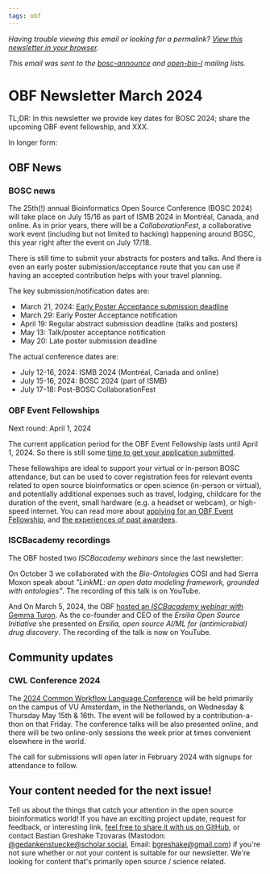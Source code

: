 ```yaml
---
tags: obf
---
```


_Having trouble viewing this email or looking for a permalink? [View this newsletter in your browser](https://github.com/OBF/newsletter/blob/master/newsletters/2024-03.md)._

_This email was sent to the [bosc-announce](https://groups.google.com/g/bosc-announce) and [open-bio-l](http://mailman.open-bio.org/mailman/listinfo/open-bio-l/) mailing lists._

# OBF Newsletter March 2024

TL;DR: In this newsletter we provide key dates for BOSC 2024; share the upcoming OBF event fellowship, and XXX.

In longer form: 

## OBF News

### BOSC news

The 25th(!) annual Bioinformatics Open Source Conference (BOSC 2024) will take place on July 15/16 as part of ISMB 2024 in Montréal, Canada, and online. As in prior years, there will be a _CollaborationFest_, a collaborative work event (including but not limited to hacking) happening around BOSC, this year right after the event on July 17/18.

There is still time to submit your abstracts for posters and talks. And there is even an early poster submission/acceptance route that you can use if having an accepted contribution helps with your travel planning. 

The key submission/notification dates are: 

* March 21, 2024: [Early Poster Acceptance submission deadline](https://www.open-bio.org/2023/03/09/bosc-early-poster-acceptance/)
* March 29: Early Poster Acceptance notification
* April 19: Regular abstract submission deadline (talks and posters)
* May 13: Talk/poster acceptance notification
* May 20: Late poster submission deadline

The actual conference dates are:

* July 12-16, 2024: ISMB 2024 (Montréal, Canada and online)
* July 15-16, 2024: BOSC 2024 (part of ISMB)
* July 17-18: Post-BOSC CollaborationFest


### OBF Event Fellowships

Next round: April 1, 2024

The current application period for the OBF Event Fellowship lasts until April 1, 2024. So there is still some [time to get your application submitted](https://docs.google.com/forms/d/e/1FAIpQLScMayX_XwTLxc8MiYgQOHIILJNjxF0gL75TUsbaO17h5UuUeA/viewform).

These fellowships are ideal to support your virtual or in-person BOSC attendance, but can be used to cover registration fees for relevant events related to open source bioinformatics or open science (in-person or virtual), and potentially additional expenses such as travel, lodging, childcare for the duration of the event, small hardware (e.g. a headset or webcam), or high-speed internet. You can read more about [applying for an OBF Event Fellowship](https://www.open-bio.org/event-awards/#fellowships-applications), and [the experiences of past awardees](https://www.open-bio.org/category/travel-fellowship/event-fellowship/).

### ISCBacademy recordings

The OBF hosted two _ISCBacademy webinars_ since the last newsletter: 

On October 3 we collaborated with the _Bio-Ontologies_ COSI and had Sierra Moxon speak about _"LinkML: an open data modeling framework, grounded with ontologies"_. The recording of this talk is on YouTube. 

And On March 5, 2024, the OBF [hosted an _ISCBacademy webinar_ with Gemma Turon](https://www.open-bio.org/2024/02/08/iscbacademy-gemma-turon/). As the co-founder and CEO of the _Ersilia Open Source Initiative_ she presented on _Ersilia, open source AI/ML for (antimicrobial) drug discovery_. The recording of the talk is now on YouTube.


## Community updates

### CWL Conference 2024

The [2024 Common Workflow Language Conference](https://www.commonwl.org/conferences/2024/) will be held primarily on the campus of VU Amsterdam, in the Netherlands, on Wednesday & Thursday May 15th & 16th. The event will be followed by a contribution-a-thon on that Friday. The conference talks will be also presented online, and there will be two online-only sessions the week prior at times convenient elsewhere in the world.

The call for submissions will open later in February 2024 with signups for attendance to follow.

## Your content needed for the next issue!

Tell us about the things that catch your attention in the open source bioinformatics world! If you have an exciting project update, request for feedback, or interesting link, [feel free to share it with us on GitHub](https://github.com/OBF/newsletter/issues/37), or contact Bastian Greshake Tzovaras (Mastodon: [@gedankenstuecke@scholar.social](https://scholar.social/@gedankenstuecke), Email: [bgreshake@gmail.com](mailto:bgreshake@gmail.com)) if you're not sure whether or not your content is suitable for our newsletter. We're looking for content that's primarily open source / science related.



